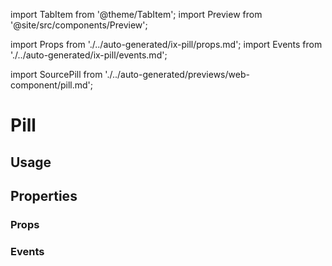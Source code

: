 import TabItem from '@theme/TabItem';
import Preview from '@site/src/components/Preview';

import Props from './../auto-generated/ix-pill/props.md';
import Events from './../auto-generated/ix-pill/events.md';

import SourcePill from './../auto-generated/previews/web-component/pill.md';

# Pill

## Usage

<Preview name="pill" height="24rem">
  <TabItem value="javascript">
    <SourcePill />
  </TabItem>
</Preview>

## Properties

### Props

<Props />

### Events

<Events />
